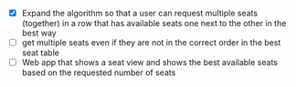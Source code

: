- [x] Expand the algorithm so that a user can request multiple seats (together) in a row that has available seats one next to the other in the best way
- [ ] get multiple seats even if they are not in the correct order in the best seat table
- [ ] Web app that shows a seat view and shows the best available seats based on the requested number of seats
